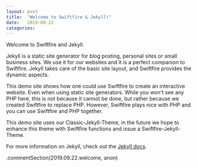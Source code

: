 ```yaml
---
layout: post
title:  "Welcome to Swiftfire & Jekyll!"
date:   2019-09-22
categories:
---
```

Welcome to Swiftfire and Jekyll.

Jekyll is a static site generator for blog posting, personal sites or small business sites. We use it for our websites and it is a perfect companion to Swiftfire. Jekyll takes care of the basic site layout, and Swiftfire provides the dynamic aspects.

This demo site shows how one could use Swiftfire to create an interactive website. Even when using static site generators. While you won't see any PHP here, this is not because it cannot be done, but rather because we created Swiftfire to replace PHP. However, Swiftfire plays nice with PHP and you can use Swiftfire and PHP together.

This demo site uses our Classic-Jekyll-Theme, in the future we hope to enhance this theme with Swiftfire functions and issue a Swiftfire-Jekyll-Theme.

For more information on Jekyll, check out the [Jekyll docs][jekyll-docs].

.commentSection(2019.09.22.welcome, anon)

[jekyll-docs]: https://jekyllrb.com/docs/home
